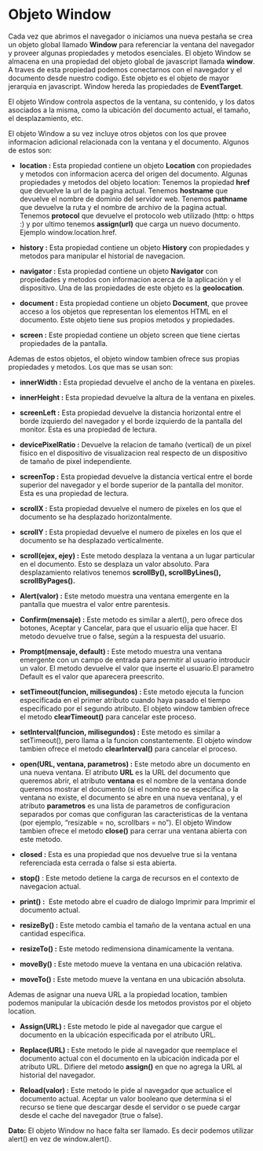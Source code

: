 # Objeto Window
Cada vez que abrimos el navegador o iniciamos una nueva pestaña se crea un objeto global llamado **Window** para referenciar la ventana del navegador y proveer algunas propiedades y metodos esenciales. El objeto Window se almacena en una propiedad del objeto global de javascript llamada **window**. A traves de esta propiedad podemos conectarnos con el navegador y el documento desde nuestro codigo. Este objeto es el objeto de mayor jerarquia en javascript. Window hereda las propiedades de **EventTarget**.

El objeto Window controla aspectos de la ventana, su contenido, y los datos asociados a la misma, como la ubicación del documento actual, el tamaño, el desplazamiento, etc.

El objeto Window a su vez incluye otros objetos con los que provee informacion adicional relacionada con la ventana y el documento. Algunos de estos son:

* **location :** Esta propiedad contiene un objeto **Location** con propiedades y metodos con informacion acerca del origen del documento. Algunas propiedades y metodos del objeto location: Tenemos la propiedad **href** que devuelve la url de la pagina actual. Tenemos **hostname** que devuelve el nombre de dominio del servidor web. Tenemos **pathname** que devuelve la ruta y el nombre de archivo de la pagina actual. Tenemos **protocol** que devuelve el protocolo web utilizado (http: o https :) y por ultimo tenemos **assign(url)** que carga un nuevo documento. Ejemplo window.location.href.

* **history :** Esta propiedad contiene un objeto **History** con propiedades y metodos para manipular el historial de navegacion.

* **navigator :** Esta propiedad contiene un objeto **Navigator** con propiedades y metodos con informacion acerca de la aplicación y el dispositivo. Una de las propiedades de este objeto es la **geolocation**.

* **document :** Esta propiedad contiene un objeto **Document**, que provee acceso a los objetos que representan los elementos HTML en el documento. Este objeto tiene sus propios metodos y propiedades.

* **screen :** Este propiedad contiene un objeto screen que tiene ciertas propiedades de la pantalla.

Ademas de estos objetos, el objeto window tambien ofrece sus propias propiedades y metodos. Los que mas se usan son:

* **innerWidth :** Esta propiedad devuelve el ancho de la ventana en pixeles.

* **innerHeight :** Esta propiedad devuelve la altura de la ventana en pixeles.

* **screenLeft :** Esta propiedad devuelve la distancia horizontal entre el borde izquierdo del navegador y el borde izquierdo de la pantalla del monitor. Esta es una propiedad de lectura.

* **devicePixelRatio :** Devuelve la relacion de tamaño (vertical) de un pixel fisico en el dispositivo de visualizacion real respecto de un dispositivo de tamaño de pixel independiente.

* **screenTop :** Esta propiedad devuelve la distancia vertical entre el borde superior del navegador y el borde superior de la pantalla del monitor. Esta es una propiedad de lectura.

* **scrollX :** Esta propiedad devuelve el numero de pixeles en los que el documento se ha desplazado horizontalmente.

* **scrollY :** Esta propiedad devuelve el numero de pixeles en los que el documento se ha desplazado verticalmente.

* **scroll(ejex, ejey) :** Este metodo desplaza la ventana a un lugar particular en el documento. Esto se desplaza un valor absoluto. Para desplazamiento relativos tenemos **scrollBy(), scrollByLines(), scrollByPages().**

* **Alert(valor) :** Este metodo muestra una ventana emergente en la pantalla que muestra el valor entre parentesis.

* **Confirm(mensaje) :** Este metodo es similar a alert(), pero ofrece dos botones, Aceptar y Cancelar, para que el usuario elija que hacer. El metodo devuelve true o false, según a la respuesta del usuario.

* **Prompt(mensaje, default) :** Este metodo muestra una ventana emergente con un campo de entrada para permitir al usuario introducir un valor. El metodo devuelve el valor que inserte el usuario.El parametro Default es el valor que aparecera preescrito.

* **setTimeout(funcion, milisegundos) :** Este metodo ejecuta la funcion especificada en el primer atributo cuando haya pasado el tiempo especificado por el segundo atributo. El objeto window tambien ofrece el metodo **clearTimeout()** para cancelar este proceso.

* **setInterval(funcion, milisegundos) :** Este metodo es similar a setTimeout(), pero llama a la funcion constantemente. El objeto window tambien ofrece el metodo **clearInterval()** para cancelar el proceso.

* **open(URL, ventana, parametros) :** Este metodo abre un documento en una nueva ventana. El atributo **URL** es la URL del documento que queremos abrir, el atributo **ventana** es el nombre de la ventana donde queremos mostrar el documento (si el nombre no se especifica o la ventana no existe, el documento se abre en una nueva ventana), y el atributo **parametros** es una lista de parametros de configuracion separados por comas que configuran las caracteristicas de la ventana (por ejemplo, “resizable = no, scrollbars = no”). El objeto Window tambien ofrece el metodo **close()** para cerrar una ventana abierta con este metodo.

* **closed :** Esta es una propiedad que nos devuelve true si la ventana referenciada esta cerrada o false si esta abierta.

* **stop()** : Este metodo detiene la carga de recursos en el contexto de navegacion actual.

* **print() :**  Este metodo abre el cuadro de dialogo Imprimir para Imprimir el documento actual.

* **resizeBy() :** Este metodo cambia el tamaño de la ventana actual en una cantidad especifica.

* **resizeTo() :** Este metodo redimensiona dinamicamente la ventana.

* **moveBy() :** Este metodo mueve la ventana en una ubicación relativa.

* **moveTo() :** Este metodo mueve la ventana en una ubicación absoluta.

Ademas de asignar una nueva URL a la propiedad location, tambien podemos manipular la ubicación desde los metodos provistos por el objeto location.

* **Assign(URL) :** Este metodo le pide al navegador que cargue el documento en la ubicación especificada por el atributo URL.

* **Replace(URL) :** Este metodo le pide al navegador que reemplace el documento actual con el documento en la ubicación indicada por el atributo URL. Difiere del metodo **assign()** en que no agrega la URL al historial del navegador.

* **Reload(valor) :** Este metodo le pide al navegador que actualice el documento actual. Aceptar un valor booleano que determina si el recurso se tiene que descargar desde el servidor o se puede cargar desde el cache del navegador (true o false).

**Dato:** El objeto Window no hace falta ser llamado. Es decir podemos utilizar alert() en vez de window.alert().